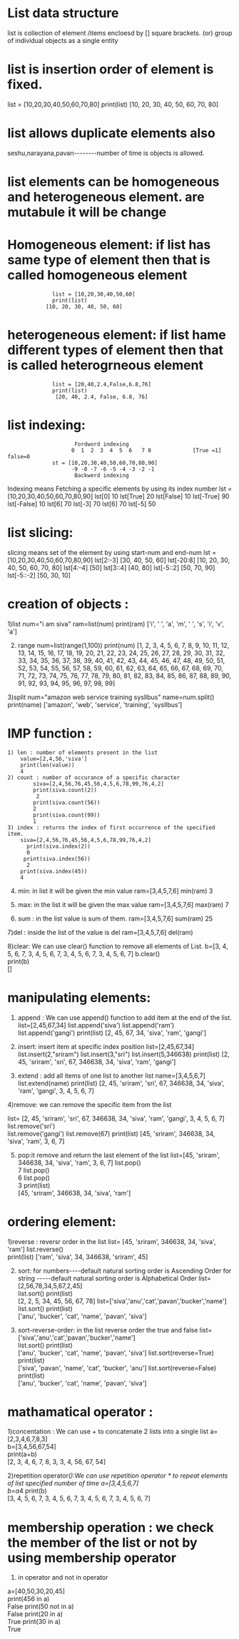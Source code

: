 List data structure 
====================
list is collection of element /items  encloesd by [] square brackets.
                        (or)
group of individual objects as a single entity

list is insertion order of element is fixed.
==============================================
list = [10,20,30,40,50,60,70,80]
print(list)
[10, 20, 30, 40, 50, 60, 70, 80]

list allows duplicate elements also
===================================
seshu,narayana,pavan--------number of time is objects is allowed.

list elements can be homogeneous and heterogeneous element. are mutabule it will be change 
===========================================================
 Homogeneous element:   if list has same type of element then that is called homogeneous element 
=====================
                  list = [10,20,30,40,50,60]
                  print(list)
                [10, 20, 30, 40, 50, 60]
heterogeneous element:  if list hame different types of element then that is called heterogrneous element
======================
                  list = [20,40,2.4,False,6.8,76]
                  print(list)
                   [20, 40, 2.4, False, 6.8, 76]

list indexing:
==============       
                         Fordword indexing
                        0  1  2  3  4  5  6   7 8             [True =1]   false=0                                                                  
                  st = [10,20,30,40,50,60,70,80,90]            
                        -9 -8 -7 -6 -5 -4 -3 -2 -1
                         Backwerd indexing

Indexing means Fetching a specific elements by using its index number 
lst = [10,20,30,40,50,60,70,80,90]
lst[0]
10
lst[True]
20
lst[False]
10
lst[-True]
90
lst[-False]
10
lst[6]
70
lst[-3]
70
lst[6]
70
lst[-5]
50

list slicing:
=============
slicing means set of the element by using start-num and end-num
lst = [10,20,30,40,50,60,70,80,90]
lst[2:-3]
[30, 40, 50, 60]
lst[-20:8]
[10, 20, 30, 40, 50, 60, 70, 80]
lst[4:-4]
[50]
lst[3::4]
[40, 80]
lst[-5::2]
[50, 70, 90]
lst[-5::-2]
[50, 30, 10]


creation of objects :
====================
1)list 
     num="i am siva"
     ram=list(num)
      print(ram)
     ['i', ' ', 'a', 'm', ' ', 's', 'i', 'v', 'a']

2) range
    num=list(range(1,100))
    print(num)
[1, 2, 3, 4, 5, 6, 7, 8, 9, 10, 11, 12, 13, 14, 15, 16, 17, 18, 19, 20, 21, 22, 23, 24, 25, 26, 27, 28, 29, 30, 31, 32, 33, 34, 35, 36, 37, 38, 39, 40, 41, 42, 43, 44, 45, 46, 47, 48, 49, 50, 51, 52, 53, 54, 55, 56, 57, 58, 59, 60, 61, 62, 63, 64, 65, 66, 67, 68, 69, 70, 71, 72, 73, 74, 75, 76, 77, 78, 79, 80, 81, 82, 83, 84, 85, 86, 87, 88, 89, 90, 91, 92, 93, 94, 95, 96, 97, 98, 99]

3)split 
      num="amazon web service training sysllbus"
      name=num.split()
      print(name)
      ['amazon', 'web', 'service', 'training', 'sysllbus']


IMP function :
==============
    1) len : number of elements present in the list 
        value=[2,4,56,'siva']
        print(len(value))
        4
    2) count : number of occurance of a specific character 
            siva=[2,4,56,76,45,56,4,5,6,78,99,76,4,2]
            print(siva.count(2))
             2 
            print(siva.count(56))
            2
            print(siva.count(99))
            1
    3) index : returns the index of first occurrence of the specified item.
        siva=[2,4,56,76,45,56,4,5,6,78,99,76,4,2]
          print(siva.index(2))
          0
         print(siva.index(56))
          2
        print(siva.index(45))
        4 

   4) min: in list it will be given the min value 
       ram=[3,4,5,7,6]
       min(ram)
       3

   5) max: in the list it will be given the max value 
        ram=[3,4,5,7,6]
        max(ram)
        7

   6) sum : in the list value is sum of them.
          ram=[3,4,5,7,6]
          sum(ram)
           25

   7)del : inside the list of the value is del
          ram=[3,4,5,7,6]
          del(ram)

   8)clear: We can use clear() function to remove all elements of List.
             b=[3, 4, 5, 6, 7, 3, 4, 5, 6, 7, 3, 4, 5, 6, 7, 3, 4, 5, 6, 7]
             b.clear()        
           print(b)           
                []

manipulating elements:
======================
1) append : We can use append() function to add item at the end of the list.
      list=[2,45,67,34]
     list.append('siva')
     list.append('ram')
     list.append('gangi')
     print(list)
     [2, 45, 67, 34, 'siva', 'ram', 'gangi']

2) insert: insert item at specific index position 
      list=[2,45,67,34]
     list.insert(2,"sriram")
     list.insert(3,"sri")
     list.insert(5,346638)
      print(list)
[2, 45, 'sriram', 'sri', 67, 346638, 34, 'siva', 'ram', 'gangi']

3) extend : add all items of one list to another list 
    name=[3,4,5,6,7]
   list.extend(name)
   print(list)
  [2, 45, 'sriram', 'sri', 67, 346638, 34, 'siva', 'ram', 'gangi', 3, 4, 5, 6, 7]

4)remove: we can remove the specific item from the list 
    
list= [2, 45, 'sriram', 'sri', 67, 346638, 34, 'siva', 'ram', 'gangi', 3, 4, 5, 6, 7]
    list.remove('sri')      
    list.remove('gangi')
    list.remove(67)
    print(list)
    [45, 'sriram', 346638, 34, 'siva', 'ram', 3, 6, 7]

5) pop:it remove and return the  last element of the list 
     list=[45, 'sriram', 346638, 34, 'siva', 'ram', 3, 6, 7]
   list.pop()            
   7
   list.pop()         
   6
   list.pop()           
   3
  print(list)            
  [45, 'sriram', 346638, 34, 'siva', 'ram']

ordering element:
=================
1)reverse : reversr order in the list 
      list= [45, 'sriram', 346638, 34, 'siva', 'ram']
      list.reverse()          
      print(list)
    ['ram', 'siva', 34, 346638, 'sriram', 45]

2) sort: for numbers----default natural sorting order is Ascending Order
        for string -----default natural sorting order is Alphabetical Order
        list=[2,56,78,34,5,67,2,45]      
        list.sort()
        print(list)    
        [2, 2, 5, 34, 45, 56, 67, 78]
     list=['siva','anu','cat','pavan','bucker','name']            
     list.sort()
     print(list)            
    ['anu', 'bucker', 'cat', 'name', 'pavan', 'siva']

3) sort-reverse-order: in the list reverse order the true and false 
 list=['siva','anu','cat','pavan','bucker','name']            
     list.sort()
     print(list)            
    ['anu', 'bucker', 'cat', 'name', 'pavan', 'siva']
    list.sort(reverse=True)           
   print(list)           
   ['siva', 'pavan', 'name', 'cat', 'bucker', 'anu']
   list.sort(reverse=False)        
   print(list)         
   ['anu', 'bucker', 'cat', 'name', 'pavan', 'siva'] 

mathamatical operator :
=======================
1)concentation : We can use + to concatenate 2 lists into a single list
   a=[2,3,4,6,7,8,3]           
   b=[3,4,56,67,54]          
   print(a+b)         
   [2, 3, 4, 6, 7, 8, 3, 3, 4, 56, 67, 54]

2)repetition operator(*):We can use repetition operator * to repeat elements of list specified number of time
    a=[3,4,5,6,7]       
    b=a*4
   print(b)           
 [3, 4, 5, 6, 7, 3, 4, 5, 6, 7, 3, 4, 5, 6, 7, 3, 4, 5, 6, 7]

membership operation : we check the member of the list or not by using membership operator 
======================
1) in operator and not in operator 

a=[40,50,30,20,45]           
print(456 in a)            
False
print(50 not in a)           
False
print(20 in a)           
True
print(30 in a)            
True
 
